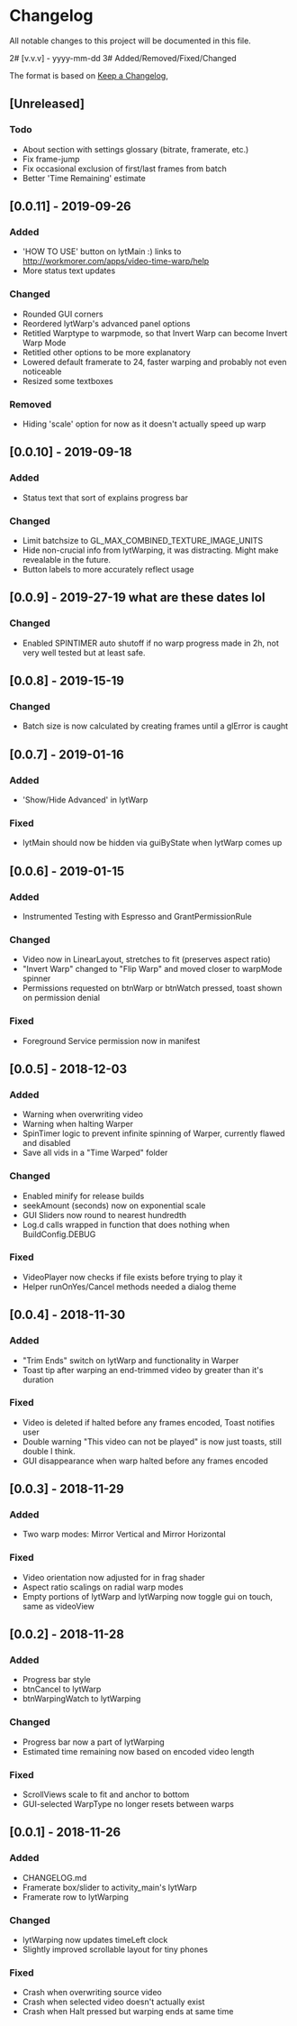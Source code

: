 # Changelog
All notable changes to this project will be documented in this file.

2# [v.v.v] - yyyy-mm-dd
3# Added/Removed/Fixed/Changed

The format is based on [Keep a Changelog](https://keepachangelog.com/en/1.0.0/),

## [Unreleased]
### Todo
- About section with settings glossary (bitrate, framerate, etc.)
- Fix frame-jump
- Fix occasional exclusion of first/last frames from batch
- Better 'Time Remaining' estimate

## [0.0.11] - 2019-09-26
### Added
- 'HOW TO USE' button on lytMain :) links to http://workmorer.com/apps/video-time-warp/help
- More status text updates

### Changed
- Rounded GUI corners
- Reordered lytWarp's advanced panel options
- Retitled Warptype to warpmode, so that Invert Warp can become Invert Warp Mode
- Retitled other options to be more explanatory
- Lowered default framerate to 24, faster warping and probably not even noticeable
- Resized some textboxes

### Removed
- Hiding 'scale' option for now as it doesn't actually speed up warp

## [0.0.10] - 2019-09-18
### Added
- Status text that sort of explains progress bar

### Changed
- Limit batchsize to GL_MAX_COMBINED_TEXTURE_IMAGE_UNITS
- Hide non-crucial info from lytWarping, it was distracting. Might make revealable in the future.
- Button labels to more accurately reflect usage

## [0.0.9] - 2019-27-19 what are these dates lol
### Changed
- Enabled SPINTIMER auto shutoff if no warp progress made in 2h, not very well tested but at least safe.

## [0.0.8] - 2019-15-19
### Changed
- Batch size is now calculated by creating frames until a glError is caught

## [0.0.7] - 2019-01-16
### Added
- 'Show/Hide Advanced' in lytWarp

### Fixed
- lytMain should now be hidden via guiByState when lytWarp comes up

## [0.0.6] - 2019-01-15
### Added
- Instrumented Testing with Espresso and GrantPermissionRule

### Changed
- Video now in LinearLayout, stretches to fit (preserves aspect ratio)
- "Invert Warp" changed to "Flip Warp" and moved closer to warpMode spinner
- Permissions requested on btnWarp or btnWatch pressed, toast shown on permission denial

### Fixed
- Foreground Service permission now in manifest

## [0.0.5] - 2018-12-03
### Added
- Warning when overwriting video
- Warning when halting Warper
- SpinTimer logic to prevent infinite spinning of Warper, currently flawed and disabled
- Save all vids in a "Time Warped" folder

### Changed
- Enabled minify for release builds
- seekAmount (seconds) now on exponential scale
- GUI Sliders now round to nearest hundredth
- Log.d calls wrapped in function that does nothing when BuildConfig.DEBUG

### Fixed
- VideoPlayer now checks if file exists before trying to play it
- Helper runOnYes/Cancel methods needed a dialog theme

## [0.0.4] - 2018-11-30
### Added
- "Trim Ends" switch on lytWarp and functionality in Warper
- Toast tip after warping an end-trimmed video by greater than it's duration

### Fixed
- Video is deleted if halted before any frames encoded, Toast notifies user
- Double warning "This video can not be played" is now just toasts, still double I think.
- GUI disappearance when warp halted before any frames encoded

## [0.0.3] - 2018-11-29
### Added
- Two warp modes: Mirror Vertical and Mirror Horizontal

### Fixed
- Video orientation now adjusted for in frag shader
- Aspect ratio scalings on radial warp modes
- Empty portions of lytWarp and lytWarping now toggle gui on touch, same as videoView

## [0.0.2] - 2018-11-28
### Added
- Progress bar style
- btnCancel to lytWarp
- btnWarpingWatch to lytWarping

### Changed
- Progress bar now a part of lytWarping
- Estimated time remaining now based on encoded video length

### Fixed
- ScrollViews scale to fit and anchor to bottom
- GUI-selected WarpType no longer resets between warps

## [0.0.1] - 2018-11-26
### Added
- CHANGELOG.md
- Framerate box/slider to activity_main's lytWarp
- Framerate row to lytWarping

### Changed
- lytWarping now updates timeLeft clock
- Slightly improved scrollable layout for tiny phones

### Fixed
- Crash when overwriting source video
- Crash when selected video doesn't actually exist
- Crash when Halt pressed but warping ends at same time
